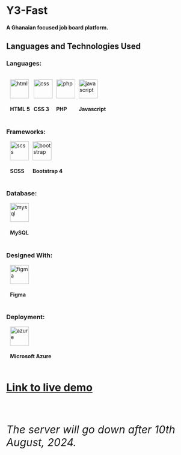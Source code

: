 # Y3-Fast

#### A Ghanaian focused job board platform.

## Languages and Technologies Used

<h3 align="left"> Languages: </h3>
<br>
<div style="display: flex; flex-direction: row">
    <div style="display: flex; flex-direction: column; padding-left: 10px">
        <img src="https://skillicons.dev/icons?i=html" width="50px" alt="html"/>
        <h4>HTML 5</h4>
    </div>
    <div style="display: flex; flex-direction: column; padding-left: 10px">
        <img src="https://skillicons.dev/icons?i=css" width="50px" alt="css"/>
        <h4>CSS 3</h4>
    </div>
    <div style="display: flex; flex-direction: column; padding-left: 10px">
        <img src="https://skillicons.dev/icons?i=php" width="50px" alt="php"/>
        <h4>PHP</h4>
    </div>
    <div style="display: flex; flex-direction: column; padding-left: 10px">
        <img src="https://skillicons.dev/icons?i=js" alt="javascript" width="50px"/>
        <h4>Javascript</h4>
    </div>
</div>

<h3> Frameworks: </h3>
<div style="display: flex; flex-direction: row">
    <div style="display: flex; flex-direction: column; padding-left: 10px">
        <img src="https://skillicons.dev/icons?i=scss" width="50px"  alt="scss"/>
        <h4>SCSS</h4>
    </div>
    <div style="display: flex; flex-direction: column; padding-left: 10px">
        <img src="https://skillicons.dev/icons?i=bootstrap" width="50px" alt="bootstrap"/>
        <h4>Bootstrap 4</h4>
    </div>
</div>


<h3 align="left"> Database: </h3>
<div style="display: flex; flex-direction: column; padding-left: 10px">
    <img src="https://skillicons.dev/icons?i=mysql" width="50px" alt="mysql"/>
    <h4>MySQL</h4>
</div>

<h3 align="left"> Designed With: </h3>
<div style="display: flex; flex-direction: column; padding-left: 10px">
    <img src="https://skillicons.dev/icons?i=figma" width="50px" alt="figma"/>
    <h4>Figma</h4>
</div>

<h3 align="left"> Deployment: </h3>
<div style="display: flex; flex-direction: column; padding-left: 10px">
    <img src="https://skillicons.dev/icons?i=azure" width="50px" alt="azure"/>
    <h4>Microsoft Azure</h4>
</div>


<a href="y3fast.uksouth.cloudapp.azure.com/Y3-Fast"><h1>Link to live demo<h1></a>

###### The server will go down after 10th August, 2024.